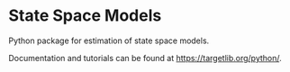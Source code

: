 # State Space Models

Python package for estimation of state space models.


Documentation and tutorials can be found at https://targetlib.org/python/.
